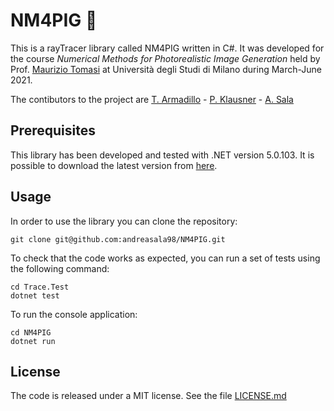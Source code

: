 # NM4PIG 🐷

This is a rayTracer library called NM4PIG written in C#. It was developed for the course _Numerical Methods for Photorealistic Image Generation_ held by Prof. [Maurizio Tomasi][1] at Università degli Studi di Milano during March-June 2021.

The contibutors to the project are [T. Armadillo][2] - [P. Klausner][3] - [A. Sala][4]

## Prerequisites
This library has been developed and tested with .NET version 5.0.103. It is possible to download the latest version from [here](https://dotnet.microsoft.com/download).

## Usage

In order to use the library you can clone the repository:

    git clone git@github.com:andreasala98/NM4PIG.git

To check that the code works as expected, you can run a set of tests using the following command:

    cd Trace.Test
    dotnet test

To run the console application:

    cd NM4PIG
    dotnet run

## License

The code is released under a MIT license. See the file [LICENSE.md](./LICENSE.md)


[1]: https://github.com/ziotom78
[2]: https://github.com/TommasoArmadillo
[3]: https://github.com/PietroKlausner
[4]: https://github.com/andreasala98
